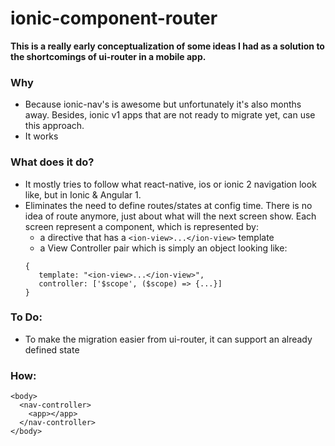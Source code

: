 # ionic-component-router

**This is a really early conceptualization of some ideas I had as a solution to the shortcomings 
of ui-router in a mobile app.**

### Why
- Because ionic-nav's is awesome but unfortunately it's also months away. Besides, ionic v1 apps that 
are not ready to migrate yet, can use this approach.
- It works 

### What does it do?
- It mostly tries to follow what react-native, ios or ionic 2 navigation look like, but in Ionic & Angular 1.
- Eliminates the need to define routes/states at config time. There is no idea of route anymore,
 just about what will the next screen show. Each screen represent a component, which is represented by:
    - a directive that has a `<ion-view>...</ion-view>` template
    - a View Controller pair which is simply an object looking like: 
    ```
    {
       template: "<ion-view>...</ion-view>",
       controller: ['$scope', ($scope) => {...}]
    }
    ```

### To Do:    

- To make the migration easier from ui-router, it can support an already defined state


### How:

```
<body>
  <nav-controller>
    <app></app>
  </nav-controller>
</body>
```